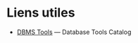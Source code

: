 # Liens utiles

- [DBMS Tools](https://dbmstools.com/databases/sqlserver) &mdash; Database Tools Catalog
